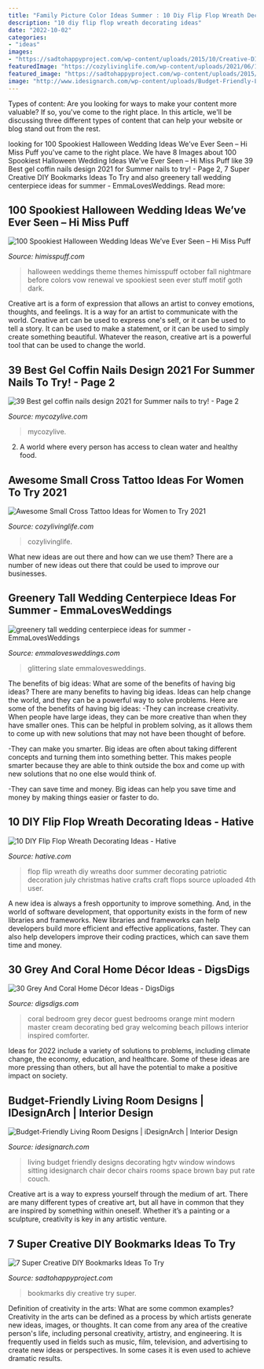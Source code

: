 ```yaml
---
title: "Family Picture Color Ideas Summer : 10 Diy Flip Flop Wreath Decorating Ideas"
description: "10 diy flip flop wreath decorating ideas"
date: "2022-10-02"
categories:
- "ideas"
images:
- "https://sadtohappyproject.com/wp-content/uploads/2015/10/Creative-DIY-Bookmarks-Ideas6-300x400.jpg"
featuredImage: "https://cozylivinglife.com/wp-content/uploads/2021/06/12-2-683x1024.jpg"
featured_image: "https://sadtohappyproject.com/wp-content/uploads/2015/10/Creative-DIY-Bookmarks-Ideas6-300x400.jpg"
image: "http://www.idesignarch.com/wp-content/uploads/Budget-Friendly-Living-Room-Design_8.jpg"
---
```



Types of content:
Are you looking for ways to make your content more valuable? If so, you've come to the right place. In this article, we'll be discussing three different types of content that can help your website or blog stand out from the rest.

	

		
looking for 100 Spookiest Halloween Wedding Ideas We’ve Ever Seen – Hi Miss Puff you've came to the right place. We have 8 Images about 100 Spookiest Halloween Wedding Ideas We’ve Ever Seen – Hi Miss Puff like 39 Best gel coffin nails design 2021 for Summer nails to try! - Page 2, 7 Super Creative DIY Bookmarks Ideas To Try and also greenery tall wedding centerpiece ideas for summer - EmmaLovesWeddings. Read more:
		
    
## 100 Spookiest Halloween Wedding Ideas We’ve Ever Seen – Hi Miss Puff

<img loading=lazy src="https://www.himisspuff.com/wp-content/uploads/2016/07/Black-and-White-Halloween-wedding-Ideas.jpg" onerror="this.onerror=null;this.src='https://tse2.mm.bing.net/th?id=OIP.lu44TNXjZWLB81EmSO3LmAHaRy&amp;pid=15.1';" alt="100 Spookiest Halloween Wedding Ideas We’ve Ever Seen – Hi Miss Puff">

_Source: himisspuff.com_

>halloween weddings theme themes himisspuff october fall nightmare before colors vow renewal ve spookiest seen ever stuff motif goth dark. 

	

Creative art is a form of expression that allows an artist to convey emotions, thoughts, and feelings. It is a way for an artist to communicate with the world. Creative art can be used to express one's self, or it can be used to tell a story. It can be used to make a statement, or it can be used to simply create something beautiful. Whatever the reason, creative art is a powerful tool that can be used to change the world.

    
## 39 Best Gel Coffin Nails Design 2021 For Summer Nails To Try! - Page 2

<img loading=lazy src="https://mycozylive.com/wp-content/uploads/2021/05/12.jpg" onerror="this.onerror=null;this.src='https://tse2.mm.bing.net/th?id=OIP.aYT8z1U_pHWvvykSpNj3rgHaLH&amp;pid=15.1';" alt="39 Best gel coffin nails design 2021 for Summer nails to try! - Page 2">

_Source: mycozylive.com_

>mycozylive. 

	

2. A world where every person has access to clean water and healthy food. 

    
## Awesome Small Cross Tattoo Ideas For Women To Try 2021

<img loading=lazy src="https://cozylivinglife.com/wp-content/uploads/2021/06/12-2-683x1024.jpg" onerror="this.onerror=null;this.src='https://tse3.mm.bing.net/th?id=OIP.HYp0JURUXOsagQytpHmnCwHaLG&amp;pid=15.1';" alt="Awesome Small Cross Tattoo Ideas for Women to Try 2021">

_Source: cozylivinglife.com_

>cozylivinglife. 

	

What new ideas are out there and how can we use them?
There are a number of new ideas out there that could be used to improve our businesses.

    
## Greenery Tall Wedding Centerpiece Ideas For Summer - EmmaLovesWeddings

<img loading=lazy src="https://emmalovesweddings.com/wp-content/uploads/2019/02/greenery-tall-wedding-centerpiece-ideas-for-summer-560x845.jpg" onerror="this.onerror=null;this.src='https://tse1.mm.bing.net/th?id=OIP._Ju6EiLOf3o7Y-EssmsEwgHaLL&amp;pid=15.1';" alt="greenery tall wedding centerpiece ideas for summer - EmmaLovesWeddings">

_Source: emmalovesweddings.com_

>glittering slate emmalovesweddings. 

	

The benefits of big ideas: What are some of the benefits of having big ideas?
There are many benefits to having big ideas. Ideas can help change the world, and they can be a powerful way to solve problems. Here are some of the benefits of having big ideas: 
-They can increase creativity. When people have large ideas, they can be more creative than when they have smaller ones. This can be helpful in problem solving, as it allows them to come up with new solutions that may not have been thought of before. 

-They can make you smarter. Big ideas are often about taking different concepts and turning them into something better. This makes people smarter because they are able to think outside the box and come up with new solutions that no one else would think of. 

-They can save time and money. Big ideas can help you save time and money by making things easier or faster to do.

    
## 10 DIY Flip Flop Wreath Decorating Ideas - Hative

<img loading=lazy src="https://hative.com/wp-content/uploads/2015/02/flip-flop-wreath-ideas/6-diy-flip-flop-wreath-decorating-ideas.jpg" onerror="this.onerror=null;this.src='https://tse4.mm.bing.net/th?id=OIP.xvZDEkE53Q-p7DIlZse9iQHaJ6&amp;pid=15.1';" alt="10 DIY Flip Flop Wreath Decorating Ideas - Hative">

_Source: hative.com_

>flop flip wreath diy wreaths door summer decorating patriotic decoration july christmas hative crafts craft flops source uploaded 4th user. 

	

A new idea is always a fresh opportunity to improve something. And, in the world of software development, that opportunity exists in the form of new libraries and frameworks. New libraries and frameworks can help developers build more efficient and effective applications, faster. They can also help developers improve their coding practices, which can save them time and money.

    
## 30 Grey And Coral Home Décor Ideas - DigsDigs

<img loading=lazy src="http://www.digsdigs.com/photos/grey-and-coral-home-decor-ideas-30.jpg" onerror="this.onerror=null;this.src='https://tse1.mm.bing.net/th?id=OIP.GI8-xT4laSB8MU6nmwZ7-QHaJ4&amp;pid=15.1';" alt="30 Grey And Coral Home Décor Ideas - DigsDigs">

_Source: digsdigs.com_

>coral bedroom grey decor guest bedrooms orange mint modern master cream decorating bed gray welcoming beach pillows interior inspired comforter. 

	

Ideas for 2022 include a variety of solutions to problems, including climate change, the economy, education, and healthcare. Some of these ideas are more pressing than others, but all have the potential to make a positive impact on society.

    
## Budget-Friendly Living Room Designs | IDesignArch | Interior Design

<img loading=lazy src="http://www.idesignarch.com/wp-content/uploads/Budget-Friendly-Living-Room-Design_8.jpg" onerror="this.onerror=null;this.src='https://tse1.mm.bing.net/th?id=OIP.mXuch1DOoqxxc919rOS29QHaJ3&amp;pid=15.1';" alt="Budget-Friendly Living Room Designs | iDesignArch | Interior Design">

_Source: idesignarch.com_

>living budget friendly designs decorating hgtv window windows sitting idesignarch chair decor chairs rooms space brown bay put rate couch. 

	

Creative art is a way to express yourself through the medium of art. There are many different types of creative art, but all have in common that they are inspired by something within oneself. Whether it’s a painting or a sculpture, creativity is key in any artistic venture.

    
## 7 Super Creative DIY Bookmarks Ideas To Try

<img loading=lazy src="https://sadtohappyproject.com/wp-content/uploads/2015/10/Creative-DIY-Bookmarks-Ideas6-300x400.jpg" onerror="this.onerror=null;this.src='https://tse4.mm.bing.net/th?id=OIP.438DwQNq4g384KEx3phO_gAAAA&amp;pid=15.1';" alt="7 Super Creative DIY Bookmarks Ideas To Try">

_Source: sadtohappyproject.com_

>bookmarks diy creative try super. 

	

Definition of creativity in the arts: What are some common examples?
Creativity in the arts can be defined as a process by which artists generate new ideas, images, or thoughts. It can come from any area of the creative person's life, including personal creativity, artistry, and engineering. It is frequently used in fields such as music, film, television, and advertising to create new ideas or perspectives. In some cases it is even used to achieve dramatic results.

